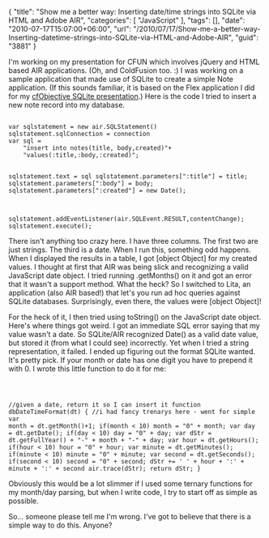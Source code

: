 {
	"title": "Show me a better way: Inserting date/time strings into SQLite via HTML and Adobe AIR",
	"categories": [
		"JavaScript"
	],
	"tags": [],
	"date": "2010-07-17T15:07:00+06:00",
	"url": "/2010/07/17/Show-me-a-better-way-Inserting-datetime-strings-into-SQLite-via-HTML-and-Adobe-AIR",
	"guid": "3881"
}

I'm working on my presentation for CFUN which involves jQuery and HTML based AIR applications. (Oh, and ColdFusion too. :) I was working on a sample application that made use of SQLite to create a simple Note application. (If this sounds familiar, it is based on the Flex application I did for my <a href="http://www.raymondcamden.com/index.cfm/2010/6/11/Recording-and-Slides-from-SQLite-presentation">cfObjective SQLite presentation</a>.) Here is the code I tried to insert a new note record into my database.

<p>

<code>
var sqlstatement = new air.SQLStatement()
sqlstatement.sqlConnection = connection
var sql = 
	"insert into notes(title, body,created)"+
	"values(:title,:body,:created)";
		
sqlstatement.text = sql
sqlstatement.parameters[":title"] = title;
sqlstatement.parameters[":body"] = body;
sqlstatement.parameters[":created"] = new Date();
			
sqlstatement.addEventListener(air.SQLEvent.RESULT,contentChange);
sqlstatement.execute(); 
</code>

<p>

There isn't anything too crazy here. I have three columns. The first two are just strings. The third is a date. When I run this, something odd happens. When I displayed the results in a table, I got [object Object] for my created values. I thought at first that AIR was being slick and recognizing a valid JavaScript date object. I tried running .getMonths() on it and got an error that it wasn't a support method. What the heck? So I switched to Lita, an application (also AIR based!) that let's you run ad hoc queries against SQLite databases. Surprisingly, even there, the values were [object Object]! 

<p>

For the heck of it, I then tried using toString() on the JavaScript date object. Here's where things got weird. I got an immediate SQL error saying that my value wasn't a date. So SQLite/AIR recognized Date() as a valid date value, but stored it (from what I could see) incorrectly. Yet when I tried a string representation, it failed. I ended up figuring out the format SQLite wanted. It's pretty pick. If your month or date has one digit you have to prepend it with 0. I wrote this little function to do it for me:

<p>

<code>

//given a date, return it so I can insert it
function dbDateTimeFormat(dt) {
	//i had fancy trenarys here - went for simple
	var month = dt.getMonth()+1;
	if(month &lt; 10) month = "0" + month;
	var day = dt.getDate();
	if(day &lt; 10) day = "0" + day;
	var dStr = dt.getFullYear() + "-" + month + "-" + day;
	var hour = dt.getHours();
	if(hour &lt; 10) hour = "0" + hour;
	var minute = dt.getMinutes();
	if(minute &lt; 10) minute = "0" + minute;
	var second = dt.getSeconds();
	if(second &lt; 10) second = "0" + second;
	dStr += ' ' + hour + ':' + minute + ':' + second
	air.trace(dStr);
	return dStr;
}
</code>

<p>

Obviously this would be a lot slimmer if I used some ternary functions for my month/day parsing, but when I write code, I try to start off as simple as possible. 

<p>

So... someone please tell me I'm wrong. I've got to believe that there is a simple way to do this. Anyone?
